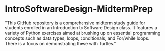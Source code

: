 # IntroSoftwareDesign-MidtermPrep
"This GitHub repository is a comprehensive midterm study guide 
for students enrolled in an Introduction to Software Design class. 
It features a variety of Python exercises aimed at brushing up on 
essential programming concepts such as data types, loops, conditionals, 
and For/while loops. There is a focus on demonstrating these with Turtles."

